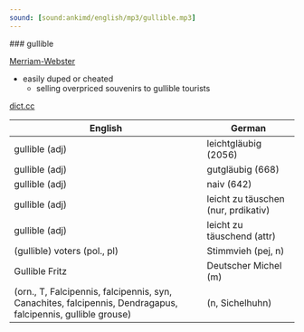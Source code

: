 ```yaml
---
sound: [sound:ankimd/english/mp3/gullible.mp3]
---
```


\### gullible

[Merriam-Webster](https://www.merriam-webster.com/dictionary/gullible)

- easily duped or cheated
    - selling overpriced souvenirs to gullible tourists

[dict.cc](https://www.dict.cc/gullible)

| English        | German       |
| -------------- | ------------ |
| gullible (adj) | leichtgläubig (2056) |
| gullible (adj) | gutgläubig (668) |
| gullible (adj) | naiv (642) |
| gullible (adj) | leicht zu täuschen (nur, prdikativ) |
| gullible (adj) | leicht zu täuschend (attr) |
| (gullible) voters (pol., pl) | Stimmvieh (pej, n) |
| Gullible Fritz | Deutscher Michel (m) |
|  (orn., T, Falcipennis, falcipennis, syn, Canachites, falcipennis, Dendragapus, falcipennis, gullible grouse) |  (n, Sichelhuhn) |
